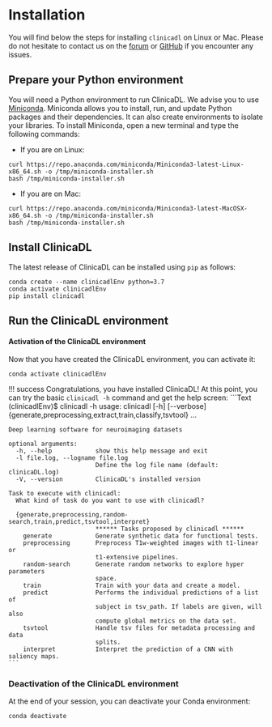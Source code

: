 # Installation

You will find below the steps for installing `clinicadl` on Linux or Mac.
Please do not hesitate to contact us on the
[forum](https://groups.google.com/forum/#!forum/clinica-user) or
[GitHub](https://github.com/aramis-lab/clinicadl/issues)
if you encounter any issues.

## Prepare your Python environment
You will need a Python environment to run ClinicaDL. We advise you to
use [Miniconda](https://docs.conda.io/en/latest/miniconda.html).
Miniconda allows you to install, run, and update Python packages and their
dependencies. It can also create environments to isolate your libraries.
To install Miniconda, open a new terminal and type the following commands:

- If you are on Linux:
```{.sourceCode .bash}
curl https://repo.anaconda.com/miniconda/Miniconda3-latest-Linux-x86_64.sh -o /tmp/miniconda-installer.sh
bash /tmp/miniconda-installer.sh
```

- If you are on Mac:
```{.sourceCode .bash}
curl https://repo.anaconda.com/miniconda/Miniconda3-latest-MacOSX-x86_64.sh -o /tmp/miniconda-installer.sh
bash /tmp/miniconda-installer.sh
```

## Install ClinicaDL

The latest release of ClinicaDL can be installed using `pip` as follows:

```{.sourceCode .bash}
conda create --name clinicadlEnv python=3.7
conda activate clinicadlEnv
pip install clinicadl
```

## Run the ClinicaDL environment
#### Activation of the ClinicaDL environment

Now that you have created the ClinicaDL environment, you can activate it:

```{.sourceCode .bash}
conda activate clinicadlEnv
```

!!! success
    Congratulations, you have installed ClinicaDL! At this point, you can try the
    basic `clinicadl -h` command and get the help screen:
    ```Text
    (clinicadlEnv)$ clinicadl -h
    usage: clinicadl [-h] [--verbose]
                     {generate,preprocessing,extract,train,classify,tsvtool} ...

    Deep learning software for neuroimaging datasets
    
    optional arguments:
      -h, --help            show this help message and exit
      -l file.log, --logname file.log
                            Define the log file name (default: clinicaDL.log)
      -V, --version         ClinicaDL's installed version
    
    Task to execute with clinicadl:
      What kind of task do you want to use with clinicadl?
    
      {generate,preprocessing,random-search,train,predict,tsvtool,interpret}
                            ****** Tasks proposed by clinicadl ******
        generate            Generate synthetic data for functional tests.
        preprocessing       Preprocess T1w-weighted images with t1-linear or
                            t1-extensive pipelines.
        random-search       Generate random networks to explore hyper parameters
                            space.
        train               Train with your data and create a model.
        predict             Performs the individual predictions of a list of
                            subject in tsv_path. If labels are given, will also
                            compute global metrics on the data set.
        tsvtool             Handle tsv files for metadata processing and data
                            splits.
        interpret           Interpret the prediction of a CNN with saliency maps.
    ```


### Deactivation of the ClinicaDL environment
At the end of your session, you can deactivate your Conda environment:
```{.sourceCode .bash}
conda deactivate
```

